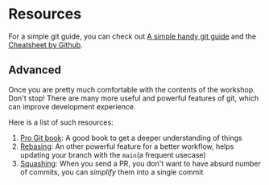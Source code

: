# Resources

For a simple git guide, you can check out [A simple handy git guide](https://rogerdudler.github.io/git-guide/) and the [Cheatsheet by Github](https://education.github.com/git-cheat-sheet-education.pdf).

## Advanced

Once you are pretty much comfortable with the contents of the workshop. Don't stop! There are many more useful and powerful features of git, which can improve development experience.

Here is a list of such resources:

1. [Pro Git book](https://git-scm.com/book/en/v2): A good book to get a deeper understanding of things
2. [Rebasing](https://youtu.be/f1wnYdLEpgI): An other powerful feature for a better workflow, helps updating your branch with the `main`(a frequent usecase)
3. [Squashing](https://www.internalpointers.com/post/squash-commits-into-one-git): When you send a PR, you don't want to have absurd number of commits, you can *simplify* them into a single commit
